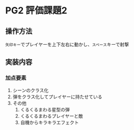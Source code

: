 # PG2 評価課題2

## 操作方法
`矢印キー`でプレイヤーを上下左右に動かし、`スペース`キーで射撃

## 実装内容

### 加点要素
1. シーンのクラス化
2. 弾をクラス化してプレイヤーに持たせている
3. その他
	1. くるくるまわる星型の弾
	2. くるくるまわるプレイヤーと敵
	3. 自機からキラキラエフェクト